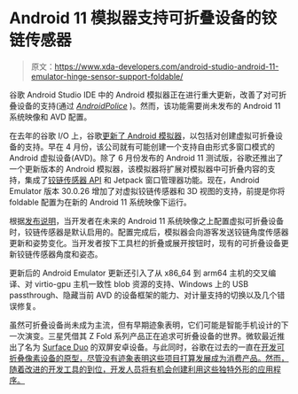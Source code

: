 # Android 11 模拟器支持可折叠设备的铰链传感器

> 原文：<https://www.xda-developers.com/android-studio-android-11-emulator-hinge-sensor-support-foldable/>

谷歌 Android Studio IDE 中的 Android 模拟器正在进行重大更新，改善了对可折叠设备的支持(通过 [*AndroidPolice*](https://www.androidpolice.com/2020/08/24/android-studio-emulator-updated-with-enhanced-support-for-foldables/) )。然而，该功能需要尚未发布的 Android 11 系统映像和 AVD 配置。

在去年的谷歌 I/O 上，谷歌[更新了 Android 模拟器](https://www.xda-developers.com/android-studio-3-5-changelog/)，以包括对创建虚拟可折叠设备的支持。早在 4 月份，该公司就有可能创建一个支持自由形式多窗口模式的 Android 虚拟设备(AVD)。除了 6 月份发布的 Android 11 测试版，谷歌还推出了一个更新版本的 Android 模拟器，该模拟器将扩展对模拟器中可折叠内容的支持，集成了[铰链传感器 API](https://developer.android.com/reference/android/hardware/Sensor#STRING_TYPE_HINGE_ANGLE) 和 Jetpack 窗口管理器功能。现在，Android Emulator 版本 30.0.26 增加了对虚拟铰链传感器和 3D 视图的支持，前提是你将 foldable 配置为在新的 Android 11 系统映像下运行。

根据[发布说明](https://developer.android.com/studio/releases/emulator#foldables_support_with_virtual_hinge_sensor_and_3d_view)，当开发者在未来的 Android 11 系统映像之上配置虚拟可折叠设备时，铰链传感器是默认启用的。配置完成后，模拟器会向游客发送铰链角度传感器更新和姿势变化。当开发者按下工具栏的折叠或展开按钮时，现有的可折叠设备更新铰链传感器角度和姿态。

更新后的 Android Emulator 更新还引入了从 x86_64 到 arm64 主机的交叉编译、对 virtio-gpu 主机一致性 blob 资源的支持、Windows 上的 USB passthrough、隐藏当前 AVD 的设备框架的能力、对计量支持的切换以及几个错误修复。

虽然可折叠设备尚未成为主流，但有早期迹象表明，它们可能是智能手机设计的下一次演变。三星凭借其 Z Fold 系列产品正在追求可折叠设备的世界。微软最近推出了名为 [Surface Duo](https://forum.xda-developers.com/surface-duo) 的双屏安卓设备。与此同时，谷歌在过去的一直在[开发可折叠像素设备的原型，尽管没有迹象表明这些项目打算发展成为消费产品。然而，随着改进的开发工具的到位，开发人员将有机会创建利用这些独特外形的应用程序。](https://www.xda-developers.com/google-prototype-foldable-pixel-smartphone/)